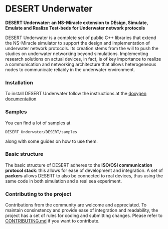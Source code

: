 DESERT Underwater
=================

**DESERT Underwater: an NS-Miracle extension to** 
**DEsign, Simulate, Emulate and Realize Test-beds**
**for Underwater network protocols**

DESERT Underwater is a complete set of public C++ libraries that extend
the NS-Miracle simulator to support the design and implementation of 
underwater network protocols. Its creation stems from the will to push 
the studies on underwater networking beyond simulations. 
Implementing research solutions on actual devices, in fact, is of key 
importance to realize a communication and networking architecture that 
allows heterogeneous nodes to communicate reliably in the underwater 
environment.



### Installation

To install DESERT Underwater follow the instructions at the [doxygen documentation](http://telecom.dei.unipd.it/ns/desert/DESERT3_HTML_doxygen_doc/)

### Samples

You can find a lot of samples at
```
DESERT_Underwater/DESERT/samples
```
along with some guides on how to use them.

### Basic structure

The basic structure of DESERT adheres to the 
**ISO/OSI communication protocol stack**: this allows for ease of development and integration. 
A set of **packers** allows DESERT to also be connected to real devices, thus using the same 
code in both simulation and a real sea experiment.

### Contributing to the project

Contributions from the community are welcome and appreciated. 
To maintain consinstency and provide ease of integration and readability, the project has a set of rules for 
coding and submitting changes. Please refer to [CONTRIBUTING.md](CONTRIBUTING.md) 
if you want to contribute.
